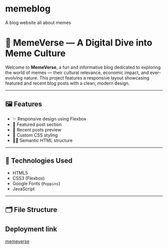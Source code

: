 # memeblog
A blog website all about memes


# 🐸 MemeVerse — A Digital Dive into Meme Culture

Welcome to **MemeVerse**, a fun and informative blog dedicated to exploring the world of memes — their cultural relevance, economic impact, and ever-evolving nature. This project features a responsive layout showcasing featured and recent blog posts with a clean, modern design.

---

## 🖼️ Features

- ✨ Responsive design using Flexbox
- 📌 Featured post section
- 📰 Recent posts preview
- 🎨 Custom CSS styling
- 🧑‍💻 Semantic HTML structure

---

## 🚀 Technologies Used

- HTML5
- CSS3 (Flexbox)
- Google Fonts (`Poppins`)
- JavaScript

---

## 🗂️ File Structure

## Deployment link
[memeverse](https://ademicope.github.io/memeblog/)
